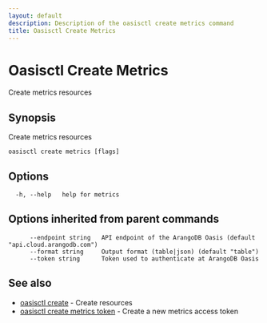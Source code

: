 ```yaml
---
layout: default
description: Description of the oasisctl create metrics command
title: Oasisctl Create Metrics
---
```

# Oasisctl Create Metrics

Create metrics resources

## Synopsis

Create metrics resources

```
oasisctl create metrics [flags]
```

## Options

```
  -h, --help   help for metrics
```

## Options inherited from parent commands

```
      --endpoint string   API endpoint of the ArangoDB Oasis (default "api.cloud.arangodb.com")
      --format string     Output format (table|json) (default "table")
      --token string      Token used to authenticate at ArangoDB Oasis
```

## See also

* [oasisctl create](oasisctl-create.html)	 - Create resources
* [oasisctl create metrics token](oasisctl-create-metrics-token.html)	 - Create a new metrics access token

